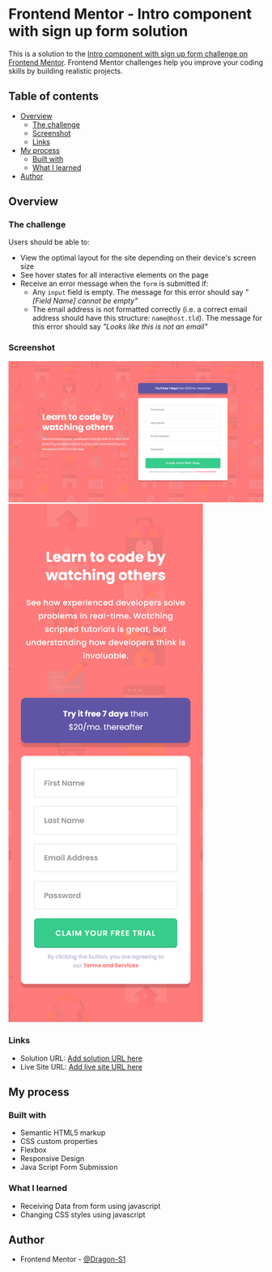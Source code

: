# Frontend Mentor - Intro component with sign up form solution

This is a solution to the [Intro component with sign up form challenge on Frontend Mentor](https://www.frontendmentor.io/challenges/intro-component-with-signup-form-5cf91bd49edda32581d28fd1). Frontend Mentor challenges help you improve your coding skills by building realistic projects. 

## Table of contents

- [Overview](#overview)
  - [The challenge](#the-challenge)
  - [Screenshot](#screenshot)
  - [Links](#links)
- [My process](#my-process)
  - [Built with](#built-with)
  - [What I learned](#what-i-learned)
- [Author](#author)

## Overview

### The challenge

Users should be able to:

- View the optimal layout for the site depending on their device's screen size
- See hover states for all interactive elements on the page
- Receive an error message when the `form` is submitted if:
  - Any `input` field is empty. The message for this error should say *"[Field Name] cannot be empty"*
  - The email address is not formatted correctly (i.e. a correct email address should have this structure: `name@host.tld`). The message for this error should say *"Looks like this is not an email"*

### Screenshot

![](./design/screenshot-1440.png)
![](./design/screenshot-375.png)

### Links

- Solution URL: [Add solution URL here](https://github.com/Dragon-S1/SignUp-Form_Frontend-Mentor)
- Live Site URL: [Add live site URL here](https://dragon-s1.github.io/SignUp-Form_Frontend-Mentor/)

## My process

### Built with

- Semantic HTML5 markup
- CSS custom properties
- Flexbox
- Responsive Design
- Java Script Form Submission

### What I learned

- Receiving Data from form using javascript
- Changing CSS styles using javascript


## Author

- Frontend Mentor - [@Dragon-S1](https://www.frontendmentor.io/profile/Dragon-S1)
